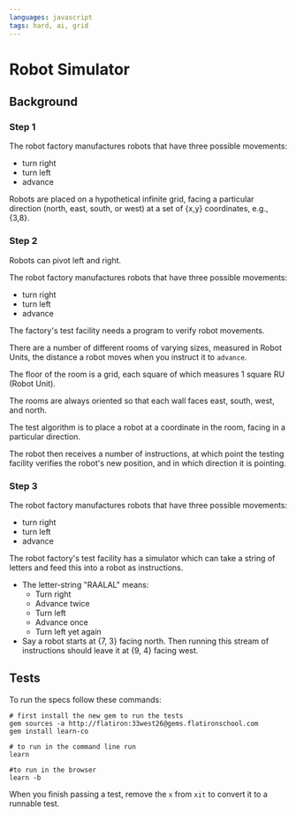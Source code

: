 ```yaml
---
languages: javascript
tags: hard, ai, grid
---
```


# Robot Simulator

## Background

### Step 1

The robot factory manufactures robots that have three possible movements:

* turn right
* turn left
* advance

Robots are placed on a hypothetical infinite grid, facing a particular
direction (north, east, south, or west) at a set of {x,y} coordinates, e.g.,
{3,8}.

### Step 2

Robots can pivot left and right.

The robot factory manufactures robots that have three possible movements:

* turn right
* turn left
* advance

The factory's test facility needs a program to verify robot movements.

There are a number of different rooms of varying sizes, measured in Robot
Units, the distance a robot moves when you instruct it to `advance`.

The floor of the room is a grid, each square of which measures 1 square RU
(Robot Unit).

The rooms are always oriented so that each wall faces east, south, west, and
north.

The test algorithm is to place a robot at a coordinate in the room, facing in
a particular direction.

The robot then receives a number of instructions, at which point the testing
facility verifies the robot's new position, and in which direction it is
pointing.

### Step 3

The robot factory manufactures robots that have three possible movements:

* turn right
* turn left
* advance

The robot factory's test facility has a simulator which can take a string of
letters and feed this into a robot as instructions.

- The letter-string "RAALAL" means:
  - Turn right
  - Advance twice
  - Turn left
  - Advance once
  - Turn left yet again
- Say a robot starts at {7, 3} facing north.
  Then running this stream of instructions should leave it
  at {9, 4} facing west.

## Tests
To run the specs follow these commands:
```shell
# first install the new gem to run the tests
gem sources -a http://flatiron:33west26@gems.flatironschool.com
gem install learn-co

# to run in the command line run
learn

#to run in the browser
learn -b
```
When you finish passing a test, remove the `x` from `xit` to convert it to a runnable test.
